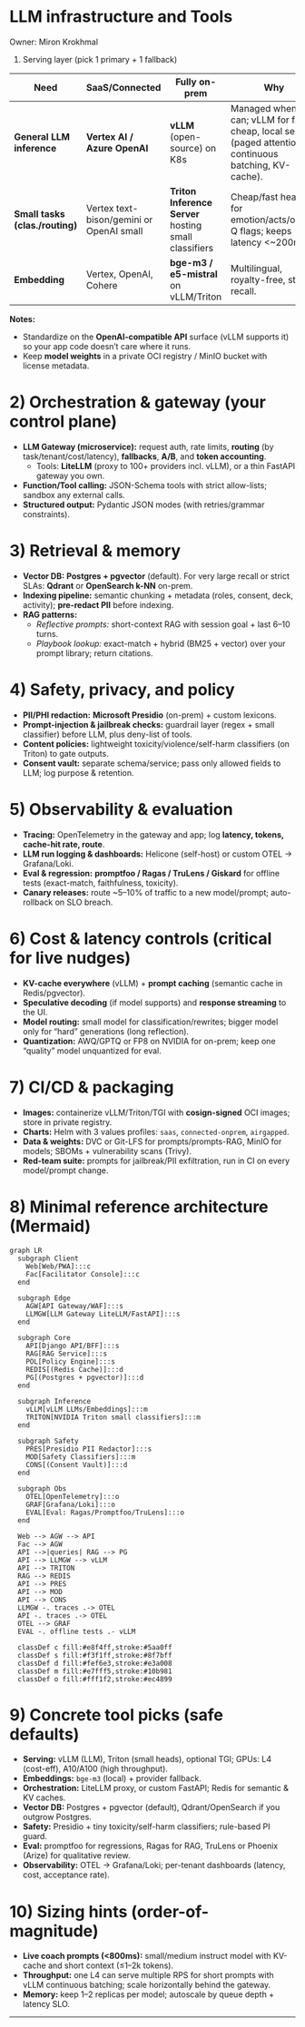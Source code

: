 # LLM infrastructure and Tools

Owner: Miron Krokhmal

1) Serving layer (pick 1 primary + 1 fallback)

| Need | SaaS/Connected | Fully on-prem | Why |
| --- | --- | --- | --- |
| **General LLM inference** | **Vertex AI / Azure OpenAI** | **vLLM** (open-source) on K8s | Managed when you can; vLLM for fast, cheap, local serving (paged attention, continuous batching, KV-cache). |
| **Small tasks (clas./routing)** | Vertex text-bison/gemini or OpenAI small | **Triton Inference Server** hosting small classifiers | Cheap/fast heads for emotion/acts/open-Q flags; keeps latency <~200ms. |
| **Embedding** | Vertex, OpenAI, Cohere | **bge-m3 / e5-mistral** on vLLM/Triton | Multilingual, royalty-free, strong recall. |

**Notes:**

- Standardize on the **OpenAI-compatible API** surface (vLLM supports it) so your app code doesn’t care where it runs.
- Keep **model weights** in a private OCI registry / MinIO bucket with license metadata.

# 2) Orchestration & gateway (your control plane)

- **LLM Gateway (microservice):** request auth, rate limits, **routing** (by task/tenant/cost/latency), **fallbacks**, **A/B**, and **token accounting**.
    - Tools: **LiteLLM** (proxy to 100+ providers incl. vLLM), or a thin FastAPI gateway you own.
- **Function/Tool calling:** JSON-Schema tools with strict allow-lists; sandbox any external calls.
- **Structured output:** Pydantic JSON modes (with retries/grammar constraints).

# 3) Retrieval & memory

- **Vector DB:** **Postgres + pgvector** (default). For very large recall or strict SLAs: **Qdrant** or **OpenSearch k-NN** on-prem.
- **Indexing pipeline:** semantic chunking + metadata (roles, consent, deck, activity); **pre-redact PII** before indexing.
- **RAG patterns:**
    - *Reflective prompts:* short-context RAG with session goal + last 6–10 turns.
    - *Playbook lookup:* exact-match + hybrid (BM25 + vector) over your prompt library; return citations.

# 4) Safety, privacy, and policy

- **PII/PHI redaction:** **Microsoft Presidio** (on-prem) + custom lexicons.
- **Prompt-injection & jailbreak checks:** guardrail layer (regex + small classifier) before LLM, plus deny-list of tools.
- **Content policies:** lightweight toxicity/violence/self-harm classifiers (on Triton) to gate outputs.
- **Consent vault:** separate schema/service; pass only allowed fields to LLM; log purpose & retention.

# 5) Observability & evaluation

- **Tracing:** OpenTelemetry in the gateway and app; log **latency, tokens, cache-hit rate, route**.
- **LLM run logging & dashboards:** Helicone (self-host) or custom OTEL → Grafana/Loki.
- **Eval & regression:** **promptfoo / Ragas / TruLens / Giskard** for offline tests (exact-match, faithfulness, toxicity).
- **Canary releases:** route ~5–10% of traffic to a new model/prompt; auto-rollback on SLO breach.

# 6) Cost & latency controls (critical for live nudges)

- **KV-cache everywhere** (vLLM) + **prompt caching** (semantic cache in Redis/pgvector).
- **Speculative decoding** (if model supports) and **response streaming** to the UI.
- **Model routing:** small model for classification/rewrites; bigger model only for “hard” generations (long reflection).
- **Quantization:** AWQ/GPTQ or FP8 on NVIDIA for on-prem; keep one “quality” model unquantized for eval.

# 7) CI/CD & packaging

- **Images:** containerize vLLM/Triton/TGI with **cosign-signed** OCI images; store in private registry.
- **Charts:** Helm with 3 values profiles: `saas`, `connected-onprem`, `airgapped`.
- **Data & weights:** DVC or Git-LFS for prompts/prompts-RAG, MinIO for models; SBOMs + vulnerability scans (Trivy).
- **Red-team suite:** prompts for jailbreak/PII exfiltration, run in CI on every model/prompt change.

# 8) Minimal reference architecture (Mermaid)

```mermaid
graph LR
  subgraph Client
    Web[Web/PWA]:::c
    Fac[Facilitator Console]:::c
  end

  subgraph Edge
    AGW[API Gateway/WAF]:::s
    LLMGW[LLM Gateway LiteLLM/FastAPI]:::s
  end

  subgraph Core
    API[Django API/BFF]:::s
    RAG[RAG Service]:::s
    POL[Policy Engine]:::s
    REDIS[(Redis Cache)]:::d
    PG[(Postgres + pgvector)]:::d
  end

  subgraph Inference
    vLLM[vLLM LLMs/Embeddings]:::m
    TRITON[NVIDIA Triton small classifiers]:::m
  end

  subgraph Safety
    PRES[Presidio PII Redactor]:::s
    MOD[Safety Classifiers]:::m
    CONS[(Consent Vault)]:::d
  end

  subgraph Obs
    OTEL[OpenTelemetry]:::o
    GRAF[Grafana/Loki]:::o
    EVAL[Eval: Ragas/Promptfoo/TruLens]:::o
  end

  Web --> AGW --> API
  Fac --> AGW
  API -->|queries| RAG --> PG
  API --> LLMGW --> vLLM
  API --> TRITON
  RAG --> REDIS
  API --> PRES
  API --> MOD
  API --> CONS
  LLMGW -. traces .-> OTEL
  API -. traces .-> OTEL
  OTEL --> GRAF
  EVAL -. offline tests .- vLLM

  classDef c fill:#e8f4ff,stroke:#5aa0ff
  classDef s fill:#f3f1ff,stroke:#8f7bff
  classDef d fill:#fef6e3,stroke:#e3a008
  classDef m fill:#e7fff5,stroke:#10b981
  classDef o fill:#fff1f2,stroke:#ec4899

```

# 9) Concrete tool picks (safe defaults)

- **Serving:** vLLM (LLM), Triton (small heads), optional TGI; GPUs: L4 (cost-eff), A10/A100 (high throughput).
- **Embeddings:** `bge-m3` (local) + provider fallback.
- **Orchestration:** LiteLLM proxy, or custom FastAPI; Redis for semantic & KV caches.
- **Vector DB:** Postgres + pgvector (default), Qdrant/OpenSearch if you outgrow Postgres.
- **Safety:** Presidio + tiny toxicity/self-harm classifiers; rule-based PI guard.
- **Eval:** promptfoo for regressions, Ragas for RAG, TruLens or Phoenix (Arize) for qualitative review.
- **Observability:** OTEL → Grafana/Loki; per-tenant dashboards (latency, cost, acceptance rate).

# 10) Sizing hints (order-of-magnitude)

- **Live coach prompts (<800ms):** small/medium instruct model with KV-cache and short context (≤1–2k tokens).
- **Throughput:** one L4 can serve multiple RPS for short prompts with vLLM continuous batching; scale horizontally behind the gateway.
- **Memory:** keep 1–2 replicas per model; autoscale by queue depth + latency SLO.

---